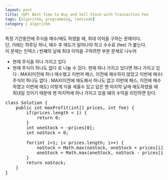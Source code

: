 ```yaml
---
layout: post
title: (DP) Best Time to Buy and Sell Stock with Transaction Fee
tags: [algorithm, programming, leetcode]
category : algorithm
---
```


특정 기간동안에 주식을 매수/매도 하였을 때, 최대 이익을 구하는 문제이다.  
단, 거래는 하루당 하나, 매수 후 매도가 일어나야 하고 수수료 (fee) 가 붙는다.  
이 문제는 인덱스 i 번쨰의 날에 최대 이익을 구하려면 부분 문제로 나누어
- 현재 주식을 하나 가지고 있다
- 현재 주식이 하나도 없다
로 나눌 수 있다. 현재 하나 가지고 있다면 
하나 가지고 있다 : MAX(이전에 하나 매수했고 이번꺼 패스, 이전에 매수하지 않았고 이번에 매수)
주식이 하나도 없다 : MAX(이전에 매도해서 하나도 없고 이번에 패스, 이전에 매수하였고 이번에 매도)
이렇게 식을 세울수 있고 답은 맨 마지막 날에 매도하였을 때 최대일 것이기 때문에 맨 마지막에 하나 가지고 있을 떄의 수익을 리턴하면 된다.

<pre class="prettyprint">
class Solution {
    public int maxProfit(int[] prices, int fee) {
        if(prices.length &lt; 1) {
            return 0;
        }
        int oneStock = -prices[0];
        int noStock = 0;
        
        for(int i=1; i&lt; prices.length; i++) {
            noStock = Math.max(noStock, oneStock + prices[i] - fee);
            oneStock = Math.max(oneStock, noStock - prices[i]);
        }
        return noStock;
    }
}
</pre>